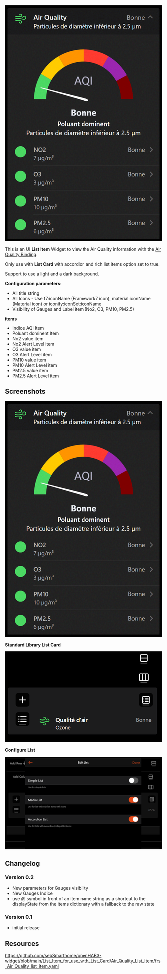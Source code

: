 ![Screen1](https://github.com/sebSmarthome/openHAB3-widget/raw/main/List_Item_for_use_with_List_Card/Air_Quality_List_Item/screenshots/AirQualityListItemScreenShot.gif)

This is an UI **List Item** Widget to view the Air Quality information with the [Air Quality Binding](https://www.openhab.org/addons/bindings/airquality/).

Only use with **List Card** with accordion and rich list items option set to true.

Support to use a light and a dark background.

**Configuration parameters:**

* All title string
* All Icons - Use f7:iconName (Framework7 icon), material:iconName (Material icon) or iconify:iconSet:iconName
* Visibility of Gauges and Label item (No2, O3, PM10, PM2.5)

**items**

* Indice AQI Item
* Poluant dominent Item
* No2 value item
* No2 Alert Level item
* O3 value item
* O3 Alert Level item
* PM10 value item
* PM10 Alert Level item
* PM2.5 value item
* PM2.5 Alert Level item

## Screenshots

![Screen4](https://github.com/sebSmarthome/openHAB3-widget/raw/main/List_Item_for_use_with_List_Card/Air_Quality_List_Item/screenshots/AirQualityListItemScreenShot.gif)

**Standard Library List Card**

![Screen2](https://github.com/sebSmarthome/openHAB3-widget/raw/main/List_Item_for_use_with_List_Card/Air_Quality_List_Item/screenshots/AirQualityListItemScreenShot3.PNG)

**Configure List**

![Screen3](https://github.com/sebSmarthome/openHAB3-widget/raw/main/List_Item_for_use_with_List_Card/Astro_Moon_List_Item/screenshots/AstroMoonListItemScreenShot2.PNG)

## Changelog

### Version 0.2

* New parameters for Gauges visibility
* New Gauges Indice
* use @ symbol in front of an item name string as a shortcut to the displayState from the items dictionary with a fallback to the raw state
  
### Version 0.1

* initial release

## Resources

<https://github.com/sebSmarthome/openHAB3-widget/blob/main/List_Item_for_use_with_List_Card/Air_Quality_List_Item/frs_Air_Quality_list_item.yaml>